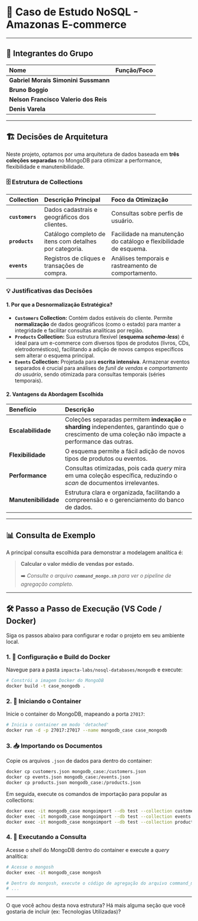 # 🚀 Caso de Estudo NoSQL - Amazonas E-commerce

-----

## 👥 Integrantes do Grupo

| Nome | Função/Foco |
| :--- | :--- |
| **Gabriel Morais Simonini Sussmann** | |
| **Bruno Boggio** | |
| **Nelson Francisco Valerio dos Reis** | |
| **Denis Varela** | |

-----

## 🏗️ Decisões de Arquitetura

Neste projeto, optamos por uma arquitetura de dados baseada em **três coleções separadas** no MongoDB para otimizar a performance, flexibilidade e manutenibilidade.

### 🗄️ Estrutura de Collections

| Collection | Descrição Principal | Foco da Otimização |
| :--- | :--- | :--- |
| **`customers`** | Dados cadastrais e geográficos dos clientes. | Consultas sobre perfis de usuário. |
| **`products`** | Catálogo completo de itens com detalhes por categoria. | Facilidade na manutenção do catálogo e flexibilidade de esquema. |
| **`events`** | Registros de cliques e transações de compra. | Análises temporais e rastreamento de comportamento. |

### 💡 Justificativas das Decisões

#### 1\. Por que a Desnormalização Estratégica?

  - **`Customers` Collection:** Contém dados estáveis do cliente. Permite **normalização** de dados geográficos (como o estado) para manter a integridade e facilitar consultas analíticas por região.
  - **`Products` Collection:** Sua estrutura flexível (**esquema *schema-less***) é ideal para um e-commerce com diversos tipos de produtos (livros, CDs, eletrodomésticos), facilitando a adição de novos campos específicos sem alterar o esquema principal.
  - **`Events` Collection:** Projetada para **escrita intensiva**. Armazenar eventos separados é crucial para análises de *funil de vendas* e *comportamento do usuário*, sendo otimizada para consultas temporais (séries temporais).

#### 2\. Vantagens da Abordagem Escolhida

| Benefício | Descrição |
| :--- | :--- |
| **Escalabilidade** | Coleções separadas permitem **indexação** e **sharding** independentes, garantindo que o crescimento de uma coleção não impacte a performance das outras. |
| **Flexibilidade** | O esquema permite a fácil adição de novos tipos de produtos ou eventos. |
| **Performance** | Consultas otimizadas, pois cada *query* mira em uma coleção específica, reduzindo o *scan* de documentos irrelevantes. |
| **Manutenibilidade** | Estrutura clara e organizada, facilitando a compreensão e o gerenciamento do banco de dados. |

-----

## 📊 Consulta de Exemplo

A principal consulta escolhida para demonstrar a modelagem analítica é:

> **Calcular o valor médio de vendas por estado.**
>
> ➡️ *Consulte o arquivo **`command_mongo.sh`** para ver o pipeline de agregação completo.*

-----

## 🛠️ Passo a Passo de Execução (VS Code / Docker)

Siga os passos abaixo para configurar e rodar o projeto em seu ambiente local.

### 1\. 🐳 Configuração e Build do Docker

Navegue para a pasta `impacta-labs/nosql-databases/mongodb` e execute:

```bash
# Constrói a imagem Docker do MongoDB
docker build -t case_mongodb .
```

### 2\. 🚀 Iniciando o Container

Inicie o container do MongoDB, mapeando a porta `27017`:

```bash
# Inicia o container em modo 'detached'
docker run -d -p 27017:27017 --name mongodb_case case_mongodb
```

### 3\. 📥 Importando os Documentos

Copie os arquivos `.json` de dados para dentro do container:

```bash
docker cp customers.json mongodb_case:/customers.json
docker cp events.json mongodb_case:/events.json
docker cp products.json mongodb_case:/products.json
```

Em seguida, execute os comandos de importação para popular as collections:

```bash
docker exec -it mongodb_case mongoimport --db test --collection customers --file /customers.json --type json --legacy
docker exec -it mongodb_case mongoimport --db test --collection events --file /events.json --type json --legacy
docker exec -it mongodb_case mongoimport --db test --collection products --file /products.json --type json --legacy
```

### 4\. 🔬 Executando a Consulta

Acesse o *shell* do MongoDB dentro do container e execute a *query* analítica:

```bash
# Acesse o mongosh
docker exec -it mongodb_case mongosh

# Dentro do mongosh, execute o código de agregação do arquivo command_mongo.sh
# ...
```

-----

O que você achou desta nova estrutura? Há mais alguma seção que você gostaria de incluir (ex: Tecnologias Utilizadas)?


